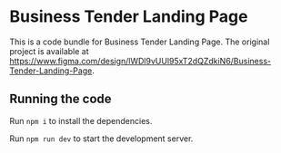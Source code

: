 
  # Business Tender Landing Page

  This is a code bundle for Business Tender Landing Page. The original project is available at https://www.figma.com/design/lWDl9vUUl95xT2dQZdkiN6/Business-Tender-Landing-Page.

  ## Running the code

  Run `npm i` to install the dependencies.

  Run `npm run dev` to start the development server.
  